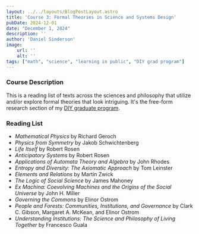 ```yaml
---
layout: ../../layouts/BlogPostLayout.astro
title: 'Course 3: Formal Theories in Science and Systems Design'
pubDate: 2024-12-01
date: "December 1, 2024"
description: ''
author: 'Daniel Sinderson'
image:
    url: ''
    alt: ''
tags: ["math", "science", "learning in public", "DIY grad program"]
---
```

### Course Description
This is a reading list of texts across the sciences and philosophy that utilize and/or explore formal theories that look intriguing.
It's the free-form research section of my [DIY graduate program](/posts/DIYphd-1).

### Reading List
- *Mathematical Physics* by Richard Geroch
- *Physics from Symmetry* by Jakob Schwichtenberg
- *Life Itself* by Robert Rosen
- *Anticipatory Systems* by Robert Rosen
- *Applications of Automata Theory and Algebra* by John Rhodes
- *Entropy and Diversity: The Axiomatic Approach* by Tom Leinster
- *Elements and Relations* by Martin Zwick
- *The Logic of Social Science* by James Mahoney
- *Ex Machina: Coevolving Machines and the Origins of the Social Universe* by John H. Miller
- *Governing the Commons* by Elinor Ostrom
- *People and Forests: Communities, Institutions, and Governance* by Clark C. Gibson, Margaret A. McKean, and Elinor Ostrom
- *Understanding Institutions: The Science and Philosophy of Living Together* by Francesco Guala